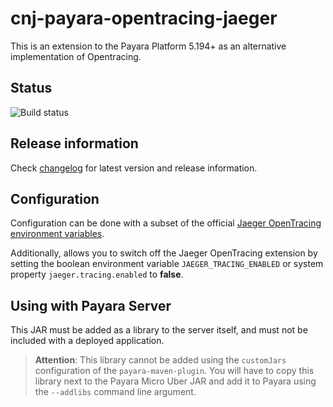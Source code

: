 # cnj-payara-opentracing-jaeger

This is an extension to the Payara Platform 5.194+ as an alternative implementation of Opentracing.

## Status
![Build status](https://drone.cloudtrain.aws.msgoat.eu/api/badges/msgoat/cnj-payara-opentracing-jaeger/status.svg)

## Release information

Check [changelog](changelog.md) for latest version and release information.

## Configuration

Configuration can be done with a subset of the official 
[Jaeger OpenTracing environment variables](https://github.com/jaegertracing/jaeger-client-java/blob/master/jaeger-core/README.md#configuration-via-environment).

Additionally, allows you to switch off the Jaeger OpenTracing extension by setting the boolean environment variable 
`JAEGER_TRACING_ENABLED` or system property `jaeger.tracing.enabled` to __false__.

## Using with Payara Server

This JAR must be added as a library to the server itself, and must not be included with a deployed application.

> __Attention__: This library cannot be added using the `customJars` configuration of the `payara-maven-plugin`. You will have to copy this library next to the Payara Micro Uber JAR and add it to Payara using the `--addlibs` command line argument.
